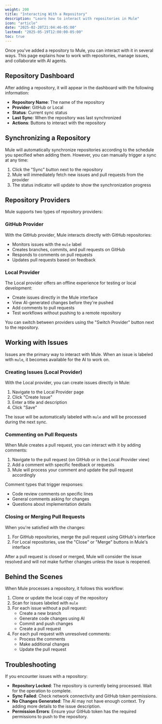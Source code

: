 ```yaml
---
weight: 200
title: "Interacting With a Repository"
description: "Learn how to interact with repositories in Mule"
icon: "article"
date: "2025-02-20T21:04:46-05:00"
lastmod: "2025-05-19T12:00:00-05:00"
toc: true
---
```


Once you've added a repository to Mule, you can interact with it in several ways. This page explains how to work with repositories, manage issues, and collaborate with AI agents.

## Repository Dashboard

After adding a repository, it will appear in the dashboard with the following information:

- **Repository Name**: The name of the repository
- **Provider**: GitHub or Local
- **Status**: Current sync status
- **Last Sync**: When the repository was last synchronized
- **Actions**: Buttons to interact with the repository

## Synchronizing a Repository

Mule will automatically synchronize repositories according to the schedule you specified when adding them. However, you can manually trigger a sync at any time:

1. Click the "Sync" button next to the repository
2. Mule will immediately fetch new issues and pull requests from the provider
3. The status indicator will update to show the synchronization progress

## Repository Providers

Mule supports two types of repository providers:

### GitHub Provider

With the GitHub provider, Mule interacts directly with GitHub repositories:

- Monitors issues with the `mule` label
- Creates branches, commits, and pull requests on GitHub
- Responds to comments on pull requests
- Updates pull requests based on feedback

### Local Provider

The Local provider offers an offline experience for testing or local development:

- Create issues directly in the Mule interface
- View AI-generated changes before they're pushed
- Add comments to pull requests
- Test workflows without pushing to a remote repository

You can switch between providers using the "Switch Provider" button next to the repository.

## Working with Issues

Issues are the primary way to interact with Mule. When an issue is labeled with `mule`, it becomes available for the AI to work on.

### Creating Issues (Local Provider)

With the Local provider, you can create issues directly in Mule:

1. Navigate to the Local Provider page
2. Click "Create Issue"
3. Enter a title and description
4. Click "Save"

The issue will be automatically labeled with `mule` and will be processed during the next sync.

### Commenting on Pull Requests

When Mule creates a pull request, you can interact with it by adding comments:

1. Navigate to the pull request (on GitHub or in the Local Provider view)
2. Add a comment with specific feedback or requests
3. Mule will process your comment and update the pull request accordingly

Comment types that trigger responses:
- Code review comments on specific lines
- General comments asking for changes
- Questions about implementation details

### Closing or Merging Pull Requests

When you're satisfied with the changes:

1. For GitHub repositories, merge the pull request using GitHub's interface
2. For Local repositories, use the "Close" or "Merge" buttons in Mule's interface

After a pull request is closed or merged, Mule will consider the issue resolved and will not make further changes unless the issue is reopened.

## Behind the Scenes

When Mule processes a repository, it follows this workflow:

1. Clone or update the local copy of the repository
2. Scan for issues labeled with `mule`
3. For each issue without a pull request:
   - Create a new branch
   - Generate code changes using AI
   - Commit and push changes
   - Create a pull request
4. For each pull request with unresolved comments:
   - Process the comments
   - Make additional changes
   - Update the pull request

## Troubleshooting

If you encounter issues with a repository:

- **Repository Locked**: The repository is currently being processed. Wait for the operation to complete.
- **Sync Failed**: Check network connectivity and GitHub token permissions.
- **No Changes Generated**: The AI may not have enough context. Try adding more details to the issue description.
- **Permission Errors**: Ensure your GitHub token has the required permissions to push to the repository.